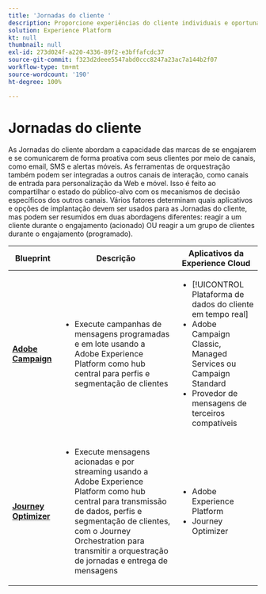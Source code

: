 ```yaml
---
title: 'Jornadas do cliente '
description: Proporcione experiências do cliente individuais e oportunas em todos os canais.
solution: Experience Platform
kt: null
thumbnail: null
exl-id: 273d024f-a220-4336-89f2-e3bffafcdc37
source-git-commit: f323d2deee5547abd0ccc8247a23ac7a144b2f07
workflow-type: tm+mt
source-wordcount: '190'
ht-degree: 100%

---
```


# Jornadas do cliente

As Jornadas do cliente abordam a capacidade das marcas de se engajarem e se comunicarem de forma proativa com seus clientes por meio de canais, como email, SMS e alertas móveis. As ferramentas de orquestração também podem ser integradas a outros canais de interação, como canais de entrada para personalização da Web e móvel. Isso é feito ao compartilhar o estado do público-alvo com os mecanismos de decisão específicos dos outros canais. Vários fatores determinam quais aplicativos e opções de implantação devem ser usados para as Jornadas do cliente, mas podem ser resumidos em duas abordagens diferentes: reagir a um cliente durante o engajamento (acionado) OU reagir a um grupo de clientes durante o engajamento (programado).

| Blueprint | Descrição | Aplicativos da Experience Cloud |
|---|---|---|
| **[Adobe Campaign](batch-messaging.md)** | <ul><li>Execute campanhas de mensagens programadas e em lote usando a Adobe Experience Platform como hub central para perfis e segmentação de clientes</li></ul> | <ul><li>[!UICONTROL Plataforma de dados do cliente em tempo real]</li><li>Adobe Campaign Classic, Managed Services ou Campaign Standard</li><li>Provedor de mensagens de terceiros compatíveis</li></ul> |
| **[Journey Optimizer](journey-optimizer.md)** | <ul><li>Execute mensagens acionadas e por streaming usando a Adobe Experience Platform como hub central para transmissão de dados, perfis e segmentação de clientes, com o Journey Orchestration para transmitir a orquestração de jornadas e entrega de mensagens</li></ul> | <ul><li>Adobe Experience Platform</li><li>Journey Optimizer</li></ul> |